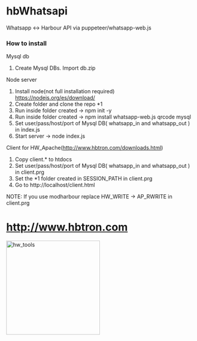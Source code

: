 # hbWhatsapi
Whatsapp <-> Harbour API via puppeteer/whatsapp-web.js


### How to install

Mysql db
1) Create Mysql DBs. Import db.zip

Node server 

1) Install node(not full installation required) https://nodejs.org/es/download/
2) Create folder and clone the repo *1
3) Run inside folder created -> npm init -y 
4) Run inside folder created -> npm install whatsapp-web.js qrcode mysql
5) Set user/pass/host/port of Mysql DB( whatsapp_in and whatsapp_out ) in index.js
6) Start server -> node index.js

Client for HW_Apache(http://www.hbtron.com/downloads.html)

1) Copy client.* to htdocs
2) Set user/pass/host/port of Mysql DB( whatsapp_in and whatsapp_out ) in client.prg
3) Set the *1 folder created in SESSION_PATH in client.prg
3) Go to http://localhost/client.html

NOTE: If you use modharbour replace HW_WRITE -> AP_RWRITE in client.prg

# http://www.hbtron.com
<img src="http://www.hbtron.com/hwtools512.png" width="250" title="hw_tools">
